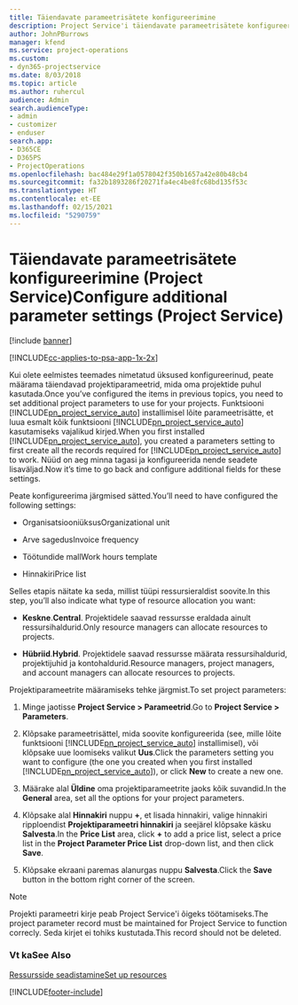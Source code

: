 ```yaml
---
title: Täiendavate parameetrisätete konfigureerimine
description: Project Service'i täiendavate parameetrisätete konfigureerimine
author: JohnPBurrows
manager: kfend
ms.service: project-operations
ms.custom:
- dyn365-projectservice
ms.date: 8/03/2018
ms.topic: article
ms.author: ruhercul
audience: Admin
search.audienceType:
- admin
- customizer
- enduser
search.app:
- D365CE
- D365PS
- ProjectOperations
ms.openlocfilehash: bac484e29f1a0578042f350b1657a42e80b48cb4
ms.sourcegitcommit: fa32b1893286f20271fa4ec4be8fc68bd135f53c
ms.translationtype: HT
ms.contentlocale: et-EE
ms.lasthandoff: 02/15/2021
ms.locfileid: "5290759"
---
```

# <a name="configure-additional-parameter-settings-project-service"></a><span data-ttu-id="735ed-103">Täiendavate parameetrisätete konfigureerimine (Project Service)</span><span class="sxs-lookup"><span data-stu-id="735ed-103">Configure additional parameter settings (Project Service)</span></span>

[!include [banner](../includes/psa-now-project-operations.md)]

[!INCLUDE[cc-applies-to-psa-app-1x-2x](../includes/cc-applies-to-psa-app-1x-2x.md)]

<span data-ttu-id="735ed-104">Kui olete eelmistes teemades nimetatud üksused konfigureerinud, peate määrama täiendavad projektiparameetrid, mida oma projektide puhul kasutada.</span><span class="sxs-lookup"><span data-stu-id="735ed-104">Once you’ve configured the items in previous topics, you need to set additional project parameters to use for your projects.</span></span> <span data-ttu-id="735ed-105">Funktsiooni [!INCLUDE[pn_project_service_auto](../includes/pn-project-service-auto.md)] installimisel lõite parameetrisätte, et luua esmalt kõik funktsiooni [!INCLUDE[pn_project_service_auto](../includes/pn-project-service-auto.md)] kasutamiseks vajalikud kirjed.</span><span class="sxs-lookup"><span data-stu-id="735ed-105">When you first installed [!INCLUDE[pn_project_service_auto](../includes/pn-project-service-auto.md)], you created a parameters setting to first create all the records required for [!INCLUDE[pn_project_service_auto](../includes/pn-project-service-auto.md)] to work.</span></span> <span data-ttu-id="735ed-106">Nüüd on aeg minna tagasi ja konfigureerida nende seadete lisaväljad.</span><span class="sxs-lookup"><span data-stu-id="735ed-106">Now it’s time to go back and configure additional fields for these settings.</span></span>  
  
 <span data-ttu-id="735ed-107">Peate konfigureerima järgmised sätted.</span><span class="sxs-lookup"><span data-stu-id="735ed-107">You’ll need to have configured the following settings:</span></span>  
  
-   <span data-ttu-id="735ed-108">Organisatsiooniüksus</span><span class="sxs-lookup"><span data-stu-id="735ed-108">Organizational unit</span></span>  
  
-   <span data-ttu-id="735ed-109">Arve sagedus</span><span class="sxs-lookup"><span data-stu-id="735ed-109">Invoice frequency</span></span>  
  
-   <span data-ttu-id="735ed-110">Töötundide mall</span><span class="sxs-lookup"><span data-stu-id="735ed-110">Work hours template</span></span>  
  
-   <span data-ttu-id="735ed-111">Hinnakiri</span><span class="sxs-lookup"><span data-stu-id="735ed-111">Price list</span></span>  
 
<span data-ttu-id="735ed-112">Selles etapis näitate ka seda, millist tüüpi ressursieraldist soovite.</span><span class="sxs-lookup"><span data-stu-id="735ed-112">In this step, you’ll also indicate what type of resource allocation you want:</span></span>  
  
- <span data-ttu-id="735ed-113">**Keskne**.</span><span class="sxs-lookup"><span data-stu-id="735ed-113">**Central**.</span></span> <span data-ttu-id="735ed-114">Projektidele saavad ressursse eraldada ainult ressursihaldurid.</span><span class="sxs-lookup"><span data-stu-id="735ed-114">Only resource managers can allocate resources to projects.</span></span>  
  
- <span data-ttu-id="735ed-115">**Hübriid**.</span><span class="sxs-lookup"><span data-stu-id="735ed-115">**Hybrid**.</span></span> <span data-ttu-id="735ed-116">Projektidele saavad ressursse määrata ressursihaldurid, projektijuhid ja kontohaldurid.</span><span class="sxs-lookup"><span data-stu-id="735ed-116">Resource managers, project managers, and account managers can allocate resources to projects.</span></span>  
  
 
<span data-ttu-id="735ed-117">Projektiparameetrite määramiseks tehke järgmist.</span><span class="sxs-lookup"><span data-stu-id="735ed-117">To set project parameters:</span></span>  
  
1. <span data-ttu-id="735ed-118">Minge jaotisse **Project Service > Parameetrid**.</span><span class="sxs-lookup"><span data-stu-id="735ed-118">Go to **Project Service > Parameters**.</span></span>  
  
2. <span data-ttu-id="735ed-119">Klõpsake parameetrisättel, mida soovite konfigureerida (see, mille lõite funktsiooni [!INCLUDE[pn_project_service_auto](../includes/pn-project-service-auto.md)] installimisel), või klõpsake uue loomiseks valikut **Uus**.</span><span class="sxs-lookup"><span data-stu-id="735ed-119">Click the parameters setting you want to configure (the one you created when you first installed [!INCLUDE[pn_project_service_auto](../includes/pn-project-service-auto.md)]), or click **New** to create a new one.</span></span>  
  
3. <span data-ttu-id="735ed-120">Määrake alal **Üldine** oma projektiparameetrite jaoks kõik suvandid.</span><span class="sxs-lookup"><span data-stu-id="735ed-120">In the **General** area, set all the options for your project parameters.</span></span>  
  
4. <span data-ttu-id="735ed-121">Klõpsake alal **Hinnakiri** nuppu **+**, et lisada hinnakiri, valige hinnakiri ripploendist **Projektiparameetri hinnakiri** ja seejärel klõpsake käsku **Salvesta**.</span><span class="sxs-lookup"><span data-stu-id="735ed-121">In the **Price List** area, click **+** to add a price list, select a price list in the **Project Parameter Price List** drop-down list, and then click **Save**.</span></span>  
  
5. <span data-ttu-id="735ed-122">Klõpsake ekraani paremas alanurgas nuppu **Salvesta**.</span><span class="sxs-lookup"><span data-stu-id="735ed-122">Click the **Save** button in the bottom right corner of the screen.</span></span>  

> [!NOTE]
> <span data-ttu-id="735ed-123">Projekti parameetri kirje peab Project Service'i õigeks töötamiseks.</span><span class="sxs-lookup"><span data-stu-id="735ed-123">The project parameter record must be maintained for Project Service to function correcly.</span></span> <span data-ttu-id="735ed-124">Seda kirjet ei tohiks kustutada.</span><span class="sxs-lookup"><span data-stu-id="735ed-124">This record should not be deleted.</span></span>

### <a name="see-also"></a><span data-ttu-id="735ed-125">Vt ka</span><span class="sxs-lookup"><span data-stu-id="735ed-125">See Also</span></span>  
 [<span data-ttu-id="735ed-126">Ressursside seadistamine</span><span class="sxs-lookup"><span data-stu-id="735ed-126">Set up resources</span></span>](../psa/set-up-resources.md)


[!INCLUDE[footer-include](../includes/footer-banner.md)]